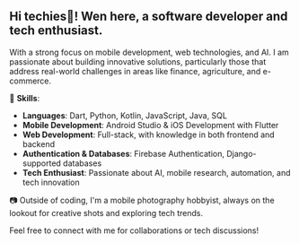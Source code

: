 <h2>Hi techies👋! Wen here, a software developer and tech enthusiast.</h2>


With a strong focus on mobile development, web technologies, and AI. I am passionate about building innovative solutions, particularly those that address real-world challenges in areas like finance, agriculture, and e-commerce.

💼 **Skills**:
- **Languages**: Dart, Python, Kotlin, JavaScript, Java, SQL
- **Mobile Development**: Android Studio &  iOS Development with Flutter
- **Web Development**: Full-stack, with knowledge in both frontend and backend
- **Authentication & Databases**: Firebase Authentication, Django-supported databases
- **Tech Enthusiast**: Passionate about AI, mobile research, automation, and tech innovation

📷 Outside of coding, I'm a mobile photography hobbyist, always on the lookout for creative shots and exploring tech trends.

Feel free to connect with me for collaborations or tech discussions!
